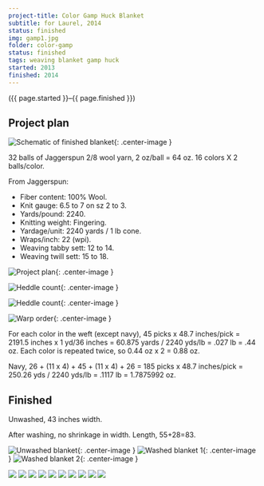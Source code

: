 ```yaml
---
project-title: Color Gamp Huck Blanket
subtitle: for Laurel, 2014
status: finished
img: gamp1.jpg
folder: color-gamp
status: finished
tags: weaving blanket gamp huck
started: 2013
finished: 2014
---
```

<p class="center">({{ page.started }}–{{ page.finished }})</p>

## Project plan
![Schematic of finished blanket](gamp-scheme.jpg){: .center-image }

32 balls of Jaggerspun 2/8 wool yarn, 2 oz/ball = 64 oz.
16 colors X 2 balls/color.

From Jaggerspun:

- Fiber content: 100% Wool.
- Knit gauge: 6.5 to 7 on sz 2 to 3.
- Yards/pound: 2240.
- Knitting weight: Fingering.
- Yardage/unit: 2240 yards / 1 lb cone.
- Wraps/inch: 22 (wpi).
- Weaving tabby sett: 12 to 14.
- Weaving twill sett: 15 to 18.

![Project plan](gamp-plan.jpg){: .center-image }

![Heddle count](gamp-wound.jpg){: .center-image }

![Heddle count](gamp-heddle-count.jpg){: .center-image }

![Warp order](gamp-warp-order.jpg){: .center-image }

For each color in the weft (except navy),
45 picks x 48.7 inches/pick = 2191.5 inches x 1 yd/36 inches = 60.875 yards / 2240 yds/lb = .027 lb = .44 oz.
  Each color is repeated twice, so 0.44 oz x 2 = 0.88 oz.

Navy,
26 + (11 x 4) + 45 + (11 x 4) + 26 = 185 picks x 48.7 inches/pick = 250.26 yds / 2240 yds/lb = .1117 lb = 1.7875992 oz.

## Finished
Unwashed, 43 inches width.

After washing, no shrinkage in width.
Length, 55+28=83.

![Unwashed blanket](gamp-unwash.jpg){: .center-image }
![Washed blanket 1](gamp1.jpg){: .center-image }
![Washed blanket 2](gamp2.jpg){: .center-image }

<section id="photos">
<img src="gamp-inset1.jpg" />
<img src="gamp-inset2.jpg" />
<img src="gamp-inset3.jpg" />
<img src="gamp-inset4.jpg" />
<img src="gamp-inset5.jpg" />
<img src="gamp-inset6.jpg" />
<img src="gamp-inset7.jpg" />
<img src="gamp-inset8.jpg" />
<img src="gamp-inset9.jpg" />
<img src="gamp-inset10.jpg" />
</section>